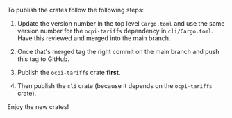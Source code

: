 To publish the crates follow the following steps:

1. Update the version number in the top level `Cargo.toml` and use the same
   version number for the `ocpi-tariffs` dependency in `cli/Cargo.toml`. Have
   this reviewed and merged into the main branch.

2. Once that's merged tag the right commit on the main branch and push this tag
   to GitHub.

3. Publish the `ocpi-tariffs` crate **first**.

4. Then publish the `cli` crate (because it depends on the `ocpi-tariffs`
   crate).

Enjoy the new crates!
